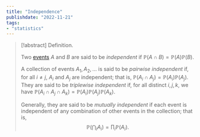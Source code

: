 ```yaml
---
title: "Independence"
publishdate: "2022-11-21"
tags:
- "statistics"
---
```


> [!abstract] Definition.
> 
> Two [events](statistics/event.md) $A$ and $B$ are said to be *independent* if $\mathbb{P}(A \cap B) = \mathbb{P}(A)\mathbb{P}(B)$.
> 
> A collection of events $A_1, A_2, \dots$ is said to be *pairwise independent* if, for all $i \neq j$, $A_i$ and $A_j$ are independent; that is, $\mathbb{P}(A_i \cap A_j) = \mathbb{P}(A_i)\mathbb{P}(A_j)$. \
> They are said to be *triplewise independent* if, for all distinct $i, j, k$, we have $\mathbb{P}(A_i \cap A_j \cap A_k) = \mathbb{P}(A_i)\mathbb{P}(A_j)\mathbb{P}(A_k)$.
> 
> Generally, they are said to be *mutually independent* if each event is independent of any combination of other events in the collection; that is, $$\mathbb{P}\left(\bigcap_i A_i \right) = \prod_i \mathbb{P}(A_i).$$
